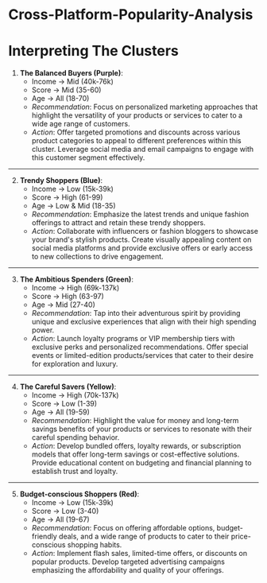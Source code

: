 # Cross-Platform-Popularity-Analysis




# Interpreting The Clusters


1. **The Balanced Buyers (Purple)**:
   - Income -> Mid (40k-76k)
   - Score -> Mid (35-60)
   - Age -> All (18-70)
   - *Recommendation*: Focus on personalized marketing approaches that highlight the versatility of your products or services to cater to a wide age range of customers.
   - *Action*: Offer targeted promotions and discounts across various product categories to appeal to different preferences within this cluster. Leverage social media and email campaigns to engage with this customer segment effectively.

---
2. **Trendy Shoppers (Blue)**:
   - Income -> Low (15k-39k)
   - Score -> High (61-99)
   - Age -> Low & Mid (18-35)
   - *Recommendation*: Emphasize the latest trends and unique fashion offerings to attract and retain these trendy shoppers.
   - *Action*: Collaborate with influencers or fashion bloggers to showcase your brand's stylish products. Create visually appealing content on social media platforms and provide exclusive offers or early access to new collections to drive engagement.

---
3. **The Ambitious Spenders (Green)**:
   - Income -> High (69k-137k)
   - Score -> High (63-97)
   - Age -> Mid (27-40)
   - *Recommendation*: Tap into their adventurous spirit by providing unique and exclusive experiences that align with their high spending power.
   - *Action*: Launch loyalty programs or VIP membership tiers with exclusive perks and personalized recommendations. Offer special events or limited-edition products/services that cater to their desire for exploration and luxury.

---
4. **The Careful Savers (Yellow)**:
   - Income -> High (70k-137k)
   - Score -> Low (1-39)
   - Age -> All (19-59)
   - *Recommendation*: Highlight the value for money and long-term savings benefits of your products or services to resonate with their careful spending behavior.
   - *Action*: Develop bundled offers, loyalty rewards, or subscription models that offer long-term savings or cost-effective solutions. Provide educational content on budgeting and financial planning to establish trust and loyalty.

---
5. **Budget-conscious Shoppers (Red)**:
   - Income -> Low (15k-39k)
   - Score -> Low (3-40)
   - Age -> All (19-67)
   - *Recommendation*: Focus on offering affordable options, budget-friendly deals, and a wide range of products to cater to their price-conscious shopping habits.
   - *Action*: Implement flash sales, limited-time offers, or discounts on popular products. Develop targeted advertising campaigns emphasizing the affordability and quality of your offerings.
